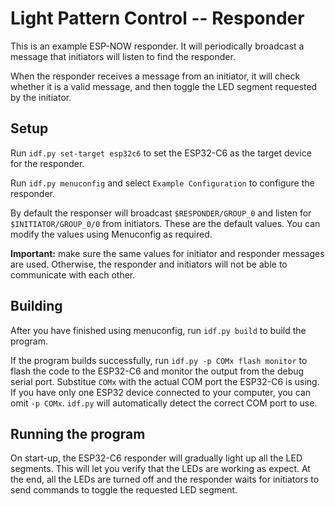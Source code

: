 # Light Pattern Control -- Responder

This is an example ESP-NOW responder. It will periodically broadcast a message that initiators will listen to find the responder.

When the responder receives a message from an initiator, it will check whether it is a valid message, and then toggle the LED segment requested by the initiator.

## Setup

Run `idf.py set-target esp32c6` to set the ESP32-C6 as the target device for the responder.

Run `idf.py menuconfig` and select `Example Configuration` to configure the responder.

By default the responser will broadcast `$RESPONDER/GROUP_0` and listen for `$INITIATOR/GROUP_0/0` from initiators. These are the default values. You can modify the values using Menuconfig as required.

**Important:** make sure the same values for initiator and responder messages are used. Otherwise, the responder and initiators will not be able to communicate with each other.

## Building

After you have finished using menuconfig, run `idf.py build` to build the program.

If the program builds successfully, run `idf.py -p COMx flash monitor` to flash the code to the ESP32-C6 and monitor the output from the debug serial port. Substitue `COMx` with the actual COM port the ESP32-C6 is using. If you have only one ESP32 device connected to your computer, you can omit `-p COMx`. `idf.py` will automatically detect the correct COM port to use.

## Running the program

On start-up, the ESP32-C6 responder will gradually light up all the LED segments. This will let you verify that the LEDs are working as expect. At the end, all the LEDs are turned off and the responder waits for initiators to send commands to toggle the requested LED segment.
